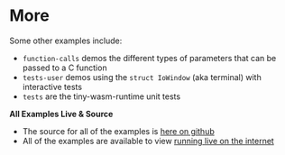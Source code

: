 <h1>More</h1>

Some other examples include:

- `function-calls` demos the different types of parameters that can be passed to a C function
- `tests-user` demos using the `struct IoWindow` (aka terminal) with interactive tests
- `tests` are the tiny-wasm-runtime unit tests


**All Examples Live & Source**

- The source for all of the examples is [here on github](https://github.com/twiddlingbits/tiny-wasm-runtime/tree/main/examples)
- All of the examples are available to view [running live on the internet](/examples/dist/index.html)
